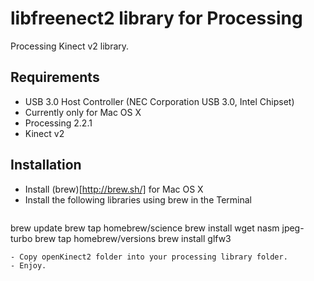 # libfreenect2 library for Processing

Processing Kinect v2 library.

## Requirements

- USB 3.0 Host Controller (NEC Corporation USB 3.0, Intel Chipset)
- Currently only for Mac OS X
- Processing 2.2.1
- Kinect v2
 
## Installation

- Install (brew)[http://brew.sh/] for Mac OS X
- Install the following libraries using brew in the Terminal
    ```
brew update
brew tap homebrew/science
brew install wget nasm jpeg-turbo
brew tap homebrew/versions
brew install glfw3
```
- Copy openKinect2 folder into your processing library folder.
- Enjoy.

